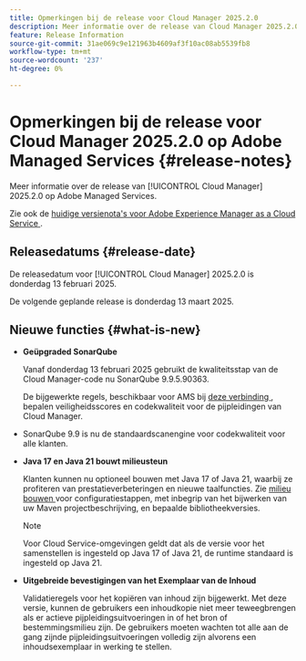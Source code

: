 ```yaml
---
title: Opmerkingen bij de release voor Cloud Manager 2025.2.0
description: Meer informatie over de release van Cloud Manager 2025.2.0 op Adobe Managed Services.
feature: Release Information
source-git-commit: 31ae069c9e121963b4609af3f10ac08ab5539fb8
workflow-type: tm+mt
source-wordcount: '237'
ht-degree: 0%

---
```


# Opmerkingen bij de release voor Cloud Manager 2025.2.0 op Adobe Managed Services {#release-notes}

<!-- RELEASE WIKI  https://wiki.corp.adobe.com/display/DMSArchitecture/Cloud+Manager+2025.02.0+Release -->

Meer informatie over de release van [!UICONTROL Cloud Manager] 2025.2.0 op Adobe Managed Services.

Zie ook de [ huidige versienota&#39;s voor Adobe Experience Manager as a Cloud Service ](https://experienceleague.adobe.com/nl/docs/experience-manager-cloud-service/content/release-notes/home).

## Releasedatums {#release-date}

De releasedatum voor [!UICONTROL Cloud Manager] 2025.2.0 is donderdag 13 februari 2025.

De volgende geplande release is donderdag 13 maart 2025.

## Nieuwe functies {#what-is-new}

<!-- * The AEM Code Quality step now uses SonarQube 9.9 Server, replacing the older 7.4 version. This upgrade brings additional security, performance, and code quality checks, offering more comprehensive analysis and coverage for your projects. --> <!-- CMGR-45683 -->

* **Geüpgraded SonarQube**

  Vanaf donderdag 13 februari 2025 gebruikt de kwaliteitsstap van de Cloud Manager-code nu SonarQube 9.9.5.90363.

  De bijgewerkte regels, beschikbaar voor AMS bij [ deze verbinding ](/help/using/code-quality-testing.md#code-quality-testing-step), bepalen veiligheidsscores en codekwaliteit voor de pijpleidingen van Cloud Manager.

* SonarQube 9.9 is nu de standaardscanengine voor codekwaliteit voor alle klanten.

* **Java 17 en Java 21 bouwt milieusteun**

  Klanten kunnen nu optioneel bouwen met Java 17 of Java 21, waarbij ze profiteren van prestatieverbeteringen en nieuwe taalfuncties. Zie [ milieu bouwen ](/help/getting-started/build-environment.md) voor configuratiestappen, met inbegrip van het bijwerken van uw Maven projectbeschrijving, en bepaalde bibliotheekversies.

  >[!NOTE]
  >Voor Cloud Service-omgevingen geldt dat als de versie voor het samenstellen is ingesteld op Java 17 of Java 21, de runtime standaard is ingesteld op Java 21.

* **Uitgebreide bevestigingen van het Exemplaar van de Inhoud**

  Validatieregels voor het kopiëren van inhoud zijn bijgewerkt. Met deze versie, kunnen de gebruikers een inhoudkopie niet meer teweegbrengen als er actieve pijpleidingsuitvoeringen in of het bron of bestemmingsmilieu zijn. De gebruikers moeten wachten tot alle aan de gang zijnde pijpleidingsuitvoeringen volledig zijn alvorens een inhoudsexemplaar in werking te stellen.

<!-- 
## Early adoption program {#early-adoption}

Be a part of Cloud Manager's early adoption program and have a chance to test upcoming features.

### Bring Your Own Git - now with support for GitLab and Bitbucket {#gitlab-bitbucket}

The **Bring Your Own Git** feature has been expanded to include support for external repositories, such as GitLab and Bitbucket. This new support is in addition to the already existing support for private and enterprise GitHub repositories. When you add these new repos, you can also link them directly to your pipelines. You can host these repositories on public cloud platforms or within your private cloud or infrastructure. This integration also removes the need for constant code synchronization with the Adobe repository and provides the ability to validate pull requests before merging them into a main branch.

Pipelines using external repositories (excluding GitHub-hosted ones) and the **Deployment Trigger** set to **On Git Changes** now start automatically.

See [Add external repositories in Cloud Manager](/help/managing-code/external-repositories.md).

![Add Repository dialog box](/help/release-notes/assets/repositories-add-release-notes.png)

>[!NOTE]
>
>Currently, the out-of-the-box pull request code quality checks are exclusive to GitHub-hosted repositories, but an update to extend this functionality to other Git vendors is in the works.

If you are interested in testing this new feature and sharing your feedback, send an email to [Grp-CloudManager_BYOG@adobe.com](mailto:Grp-CloudManager_BYOG@adobe.com) from your email address associated with your Adobe ID. Be sure to include which Git platform you want to use and whether you are on a private/public or enterprise repository structure. -->


<!-- ## Bug fixes {#bug-fixes}

* A

Known Issues {#known-issues}

* A -->
